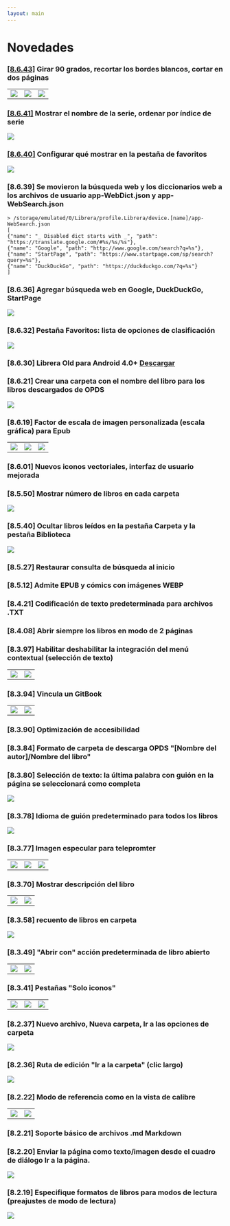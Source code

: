 ```yaml
---
layout: main
---
```


# Novedades

### [[8.6.43]](/download/es) Girar 90 grados, recortar los bordes blancos, cortar en dos páginas

||||
|-|-|-|
|![](8.6.43a.png)|![](8.6.43b.png)|![](8.6.43c.png)|

### [[8.6.41]](/download/es) Mostrar el nombre de la serie, ordenar por índice de serie
<img class="i" src="8.6.41.png" />

### [[8.6.40]](/download/es) Configurar qué mostrar en la pestaña de favoritos
<img class="i" src="8.6.40.png" />

### [8.6.39] Se movieron la búsqueda web y los diccionarios web a los archivos de usuario app-WebDict.json y app-WebSearch.json

```
> /storage/emulated/0/Librera/profile.Librera/device.[name]/app-WebSearch.json
[
{"name": "_ Disabled dict starts with _", "path": "https://translate.google.com/#%s/%s/%s"},
{"name": "Google", "path": "http://www.google.com/search?q=%s"},
{"name": "StartPage", "path": "https://www.startpage.com/sp/search?query=%s"},
{"name": "DuckDuckGo", "path": "https://duckduckgo.com/?q=%s"}
]
```

### [8.6.36] Agregar búsqueda web en Google, DuckDuckGo, StartPage
<img class="i" src="8.6.36.png" />


### [8.6.32] Pestaña Favoritos: lista de opciones de clasificación
<img class="i" src="8.6.32.png" />

### [8.6.30] Librera Old para Android 4.0+ [Descargar](https://github.com/foobnix/LibreraReader/releases/)
### [8.6.21] Crear una carpeta con el nombre del libro para los libros descargados de OPDS
<img class="i" src="8.6.21.png" />

### [8.6.19] Factor de escala de imagen personalizada (escala gráfica) para Epub

||||
|-|-|-|
|![](8.6.19a.png)|![](8.6.19.png)|![](8.6.19b.png)|

### [8.6.01] Nuevos iconos vectoriales, interfaz de usuario mejorada
### [8.5.50] Mostrar número de libros en cada carpeta
<img class="i" src="8.5.50.png" />

### [8.5.40] Ocultar libros leídos en la pestaña Carpeta y la pestaña Biblioteca
<img class="i" src="8.5.40.png" />


### [8.5.27] Restaurar consulta de búsqueda al inicio

### [8.5.12] Admite EPUB y cómics con imágenes WEBP
### [8.4.21] Codificación de texto predeterminada para archivos .TXT
### [8.4.08] Abrir siempre los libros en modo de 2 páginas

### [8.3.97] Habilitar deshabilitar la integración del menú contextual (selección de texto)
|||
|-|-|
|![](8.3.97a.png)|![](8.3.97b.png)|

### [8.3.94] Vincula un GitBook

|||
|-|-|
|![](8.3.94a.png)|![](8.3.94b.png)|

### [8.3.90] Optimización de accesibilidad

### [8.3.84] Formato de carpeta de descarga OPDS &quot;[Nombre del autor]/Nombre del libro&quot;

### [8.3.80] Selección de texto: la última palabra con guión en la página se seleccionará como completa

<img class="i" src="8.3.80.png" />

### [8.3.78] Idioma de guión predeterminado para todos los libros

<img class="i" src="8.3.78.png" />

### [8.3.77] Imagen especular para telepromter

||||
|-|-|-|
|![](8.3.77c.jpg)|![](8.3.77a.jpg)|![](8.3.77b.jpg)|

### [8.3.70] Mostrar descripción del libro

|||
|-|-|
|![](8.3.70a.jpg)|![](8.3.70b.jpg)|


### [8.3.58] recuento de libros en carpeta

<img class="i" src="8.3.58.jpg" />

### [8.3.49] &quot;Abrir con&quot; acción predeterminada de libro abierto

|||
|-|-|
|![](8.3.49a.jpg)|![](8.3.49b.jpg)|


### [8.3.41] Pestañas &quot;Solo iconos&quot;

||||
|-|-|-|
|![](8.3.41a.jpg)|![](8.3.41b.jpg)|![](8.3.41c.jpg)|


### [8.2.37] Nuevo archivo, Nueva carpeta, Ir a las opciones de carpeta

<img class="i" src="8.2.37.jpg" />

### [8.2.36] Ruta de edición &quot;Ir a la carpeta&quot; (clic largo)

<img class="i" src="8.2.36.jpg" />


### [8.2.22] Modo de referencia como en la vista de calibre

|||
|-|-|
|![](8.2.22a.jpg)|![](8.2.22b.jpg)|

### [8.2.21] Soporte básico de archivos .md Markdown

### [8.2.20] Enviar la página como texto/imagen desde el cuadro de diálogo Ir a la página.

<img class="i" src="8.2.20.jpg" />

### [8.2.19] Especifique formatos de libros para modos de lectura (preajustes de modo de lectura)

<img class="i" src="8.2.19.png" />

